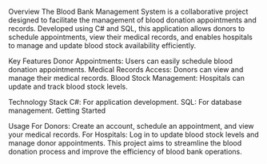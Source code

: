 Overview
The Blood Bank Management System is a collaborative project designed to facilitate the management of blood donation appointments and records. Developed using C# and SQL, this application allows donors to schedule appointments, view their medical records, and enables hospitals to manage and update blood stock availability efficiently.

Key Features
Donor Appointments: Users can easily schedule blood donation appointments.
Medical Records Access: Donors can view and manage their medical records.
Blood Stock Management: Hospitals can update and track blood stock levels.

Technology Stack
C#: For application development.
SQL: For database management.
Getting Started

Usage
For Donors: Create an account, schedule an appointment, and view your medical records.
For Hospitals: Log in to update blood stock levels and manage donor appointments.
This project aims to streamline the blood donation process and improve the efficiency of blood bank operations.
